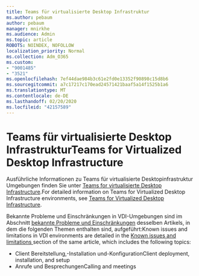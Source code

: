 ```yaml
---
title: Teams für virtualisierte Desktop Infrastruktur
ms.author: pebaum
author: pebaum
manager: mnirkhe
ms.audience: Admin
ms.topic: article
ROBOTS: NOINDEX, NOFOLLOW
localization_priority: Normal
ms.collection: Adm_O365
ms.custom:
- "9001485"
- "3521"
ms.openlocfilehash: 7ef44dae984b3c61e2fd0e13352f90898c15d8b6
ms.sourcegitcommit: a7c17217c170ead24571421baaf5a14f1525b1a6
ms.translationtype: MT
ms.contentlocale: de-DE
ms.lasthandoff: 02/20/2020
ms.locfileid: "42157589"
---
```

# <a name="teams-for-virtualized-desktop-infrastructure"></a><span data-ttu-id="9fb5d-102">Teams für virtualisierte Desktop Infrastruktur</span><span class="sxs-lookup"><span data-stu-id="9fb5d-102">Teams for Virtualized Desktop Infrastructure</span></span>

<span data-ttu-id="9fb5d-103">Ausführliche Informationen zu Teams für virtualisierte Desktopinfrastruktur Umgebungen finden Sie unter [Teams for virtualisierte Desktop Infrastructure](https://docs.microsoft.com/en-us/microsoftteams/teams-for-vdi).</span><span class="sxs-lookup"><span data-stu-id="9fb5d-103">For detailed information on Teams for Virtualized Desktop Infrastructure environments, see [Teams for Virtualized Desktop Infrastructure](https://docs.microsoft.com/en-us/microsoftteams/teams-for-vdi).</span></span>

<span data-ttu-id="9fb5d-104">Bekannte Probleme und Einschränkungen in VDI-Umgebungen sind im Abschnitt [bekannte Probleme und Einschränkungen](https://docs.microsoft.com/en-us/microsoftteams/teams-for-vdi#known-issues-and-limitations) desselben Artikels, in dem die folgenden Themen enthalten sind, aufgeführt:</span><span class="sxs-lookup"><span data-stu-id="9fb5d-104">Known issues and limitations in VDI environments are detailed in the [Known issues and limitations ](https://docs.microsoft.com/en-us/microsoftteams/teams-for-vdi#known-issues-and-limitations) section of the same article, which includes the following topics:</span></span>
 - <span data-ttu-id="9fb5d-105">Client Bereitstellung,-Installation und-Konfiguration</span><span class="sxs-lookup"><span data-stu-id="9fb5d-105">Client deployment, installation, and setup</span></span>
 - <span data-ttu-id="9fb5d-106">Anrufe und Besprechungen</span><span class="sxs-lookup"><span data-stu-id="9fb5d-106">Calling and meetings</span></span>